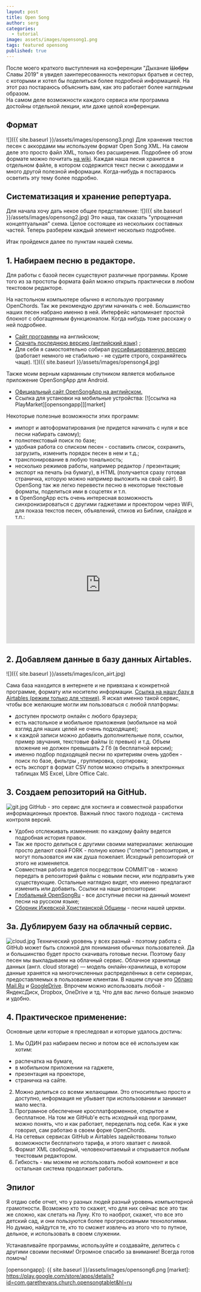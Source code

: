 ```yaml
---
layout: post
title: Open Song
author: serg
categories:
  - tutorial
image: assets/images/opensong1.png
tags: featured opensong
published: true
---
```




После моего краткого выступления на конференции "Дыхание ~~Шобры~~ Славы 2019" я увидел заинтересованность некоторых братьев и сестер, с которыми и хотел бы поделиться более подробной информацией. На этот раз постараюсь объяснить вам, как это работает более наглядным образом.  
На самом деле возможности каждого сервиса или программа достойны отдельной лекции, или даже целой конференции.
 
## Формат
![]({{ site.baseurl }}/assets/images/opensong3.png)
Для хранения текстов песен с аккордами мы используем формат Open Song XML. На самом деле это просто файл XML, только без расширения. Подробнее об этом формате можно почитать [на wiki](https://ru.wikipedia.org/wiki/XML).
Каждая наша песня хранится в отдельном файле, в котором содержится текст песни с аккордами и много другой полезной информации. Когда-нибудь я постараюсь осветить эту тему более подробно.

## Систематизация и хранение репертуара.
Для начала хочу дать некое общее представление:
![]({{ site.baseurl }}/assets/images/opensong2.jpg)
Это наша, так сказать "упрощенная концептуальная" схема. Целое состоящее из нескольких составных частей. 
Теперь разберем каждый элемент несколько подробнее.

Итак пройдемся далее по пунктам нашей схемы.

## 1. Набираем песню в редакторе. 
Для работы с базой песен существуют различные программы. Кроме того из за простоты формата файл можно открыть практически в любом текстовом редакторе.

На настольном компьютере обычно я использую программу OpenChords. Так же рекомендую другим начинать с неё. Большинство наших песен набрано именно в ней. Интерфейс напоминает простой блокнот с обогащенным функционалом. Когда нибудь тоже расскажу о ней подробнее. 
- [Сайт программы](https://openchords.sourceforge.io/) на английском;
- [Скачать последнюю версию (английский язык)](https://sourceforge.net/projects/openchords/files/latest/download) ; 
- Для себя я самостоятельно собирал [руссифицированную версию](https://cloud.mail.ru/public/Evo3/A8AHSL1kQ) (работает немного не стабильно - не судите строго, сохраняйтесь чаще). 
![]({{ site.baseurl }}/assets/images/opensong4.jpg)

Также моим верным карманным спутником является мобильное приложение OpenSongApp для Android.

- [Официальный сайт OpenSongApp на английском.](https://www.opensongapp.com/) 
- Ссылка для установки на мобильные устройства:
[![ссылка на PlayMarket][opensongapp]][market]

Некоторые полезные возможности этих программ:
- импорт и автоформатирования (не придется начинать с нуля и все песни набирать самому);
- полнотекстовый поиск по базе;
- удобная работа со списком песен - составить список, сохранить, загрузить, изменить порядок песен в нем и т.д.;
- транспонирование в любую тональность;
- несколько режимов работы, например редактор / презентация;
- экспорт на печать (на бумагу), в HTML (получается  сразу готовая страничка, которую можно например выложить на свой сайт). В OpenSong так же легко перевести песню в некоторые текстовые форматы, поделиться ими в соцсетях и т.п.
- в OpenSongApp есть очень интересная возможность синхронизироваться с другими гаджетами и проектором через WiFi, для показа текстов песен, объявлений, стихов из Библии, слайдов и т.п.:
<p><iframe style="width:100%;" height="315" src="https://www.youtube.com/embed/xdti4Kh3qf8?rel=0&amp;showinfo=0" frameborder="0" allowfullscreen></iframe></p>

## 2. Добавляем данные в базу данных Airtables.
![]({{ site.baseurl }}/assets/images/icon_airt.jpg)

Сама база находится в интернете и не привязана к конкретной программе, формату или носителю информации. [Ссылка на нашу базу в Airtables (режим только для чтения)](https://airtable.com/shrf59t6LkyvGAQ4R).
Я искал именно такой сервис, чтобы все желающие могли им пользоваться с любой платформы:
- доступен просмотр онлайн с любого браузера;
- есть настольное и мобильное приложения (мобильное на мой взгляд для наших целей не очень подходящее);
- к каждой записи можно добавить дополнительные поля, ссылки, пример звучания, текстовые файлы (с превью) и т.д. Объем вложение не должен превышать 2 Гб (в бесплатной версии);
- именно подбор подходящей песни по критериям  очень удобен - поиск по базе, фильтры , группировка, сортировка;
- есть экспорт в формат CSV потом можно открыть в электронных таблицах MS Excel, Libre Office Calc.

## 3. Создаем репозиторий на GitHub.
![git.jpg]({{site.baseurl}}/assets/image/git.jpg)
GitHub - это сервис для хостинга и совместной разработки информационных проектов. Важный плюс такого подхода - система контроля версий. 
- Удобно отслеживать изменения: по каждому файлу ведется подробная история правок. 
- Так же просто делиться с другими своими материалами: желающие просто делают свой FORK - полную копию ("слепок") репозитория, и могут пользоватся им как душа пожелает. Исходный репозиторий от этого не изменяется.
- Совместная работа ведется посредством COMMIT'ов - можно передать в репозиторий файлы с новыми песни, или подправить уже существующие. Остальные наглядно видят, что именно предлагают изменить или добавить. 
Ссылки на наши репозитории:
- [Глобальный OpenSongRu](https://github.com/SergKnyz/OpenSongRu) - все доступные песни на данный момент песни на русском языке;
- [Сборник Ижевской Христианской Общины](https://github.com/SergKnyz/ICF) - песни нашей церкви.

## 3a. Дублируем базу на облачный сервис.
![cloud.jpg]({{site.baseurl}}/assets/images/cloud.jpg)
Технический уровень у всех разный - поэтому работа с GitHub может быть сложной для понимания  обычных пользователей. Да и большинство будет просто скачивать готовые песни. Поэтому базу песен мы выкладываем на облачный сервис. 
Облачное хранилище данных (англ. cloud storage) — модель онлайн-хранилища, в котором данные хранятся на многочисленных распределённых в сети серверах, предоставляемых в пользование клиентам.
В нашем случае это [Облако Mail.Ru](https://cloud.mail.ru/public/BntW/H7FubED5D) и [GoogleDrive](https://drive.google.com/drive/folders/1K4NR7njvLmjtOn2Ljp7YpigRXDAG-Hb-). 
Впрочем можно использовать любой - ЯндексДиск, Dropbox, OneDrive и тд. Что для вас лично больше знакомо и удобно.


## 4. Практическое применение:
Основные цели которые я преследовал и которые удалось достичь:
1. Мы ОДИН раз набираем песню и потом все её используем как хотим:
- распечатка на бумаге,
- в мобильном приложении на гаджете,
- презентация на проекторе,
- страничка на сайте.
2. Можно делиться со всеми желающими. Это относительно просто и доступно, информация не убывает при использовании и занимает мало места. 
3. Програмное обеспечение кросплатформенное, открытое и бесплатное. На том же GitHub'е есть исходный код программ, можно понять, что и как работает, переделать под себя. Как я уже говорил,  сам работаю в своем форке OpenChords. 
4. На сетевых сервисах GitHub и Airtables задействованы только возможности бесплатного тарифа, и этого хватает с лихвой. 
5. Формат XML свободный, человекочитаемый и открывается любым текстовым редактором.
6. Гибкость - мы можем не использовать любой компонент и все остальная система продолжает работать.

## Эпилог

Я отдаю себе отчет, что у разных людей разный уровень компьютерной грамотности. Возможно кто то скажет, что для них сейчас все это так же сложно, как слетать на Луну. Кто то наоброт, скажет, что все это детский сад, и они пользуются более прогрессивными технологиями.
Но думаю, найдутся те, кто то сможет извлечь из этого что то путное, дельное, и использовать в своем служении. 

Устанавливайте программы, используйте и создавайте, делитесь с другими своими песнями!
Огромное спасибо за внимание!
Всегда готов помочь!

[opensongapp]: {{ site.baseurl }}/assets/images/opensong6.png
[market]: https://play.google.com/store/apps/details?id=com.garethevans.church.opensongtablet&hl=ru
